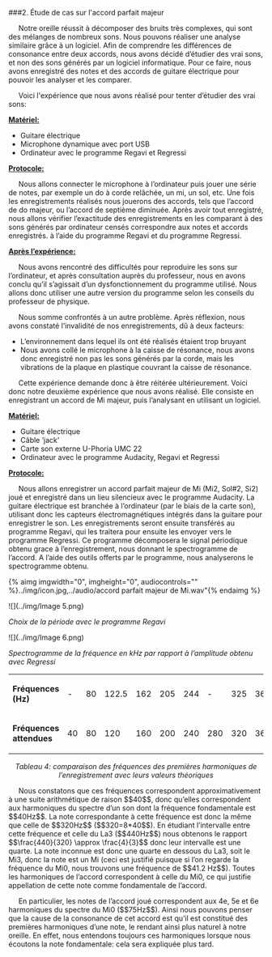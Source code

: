 ###2. Étude de cas sur l'accord parfait majeur

<p>&nbsp;&nbsp;&nbsp;&nbsp;
	Notre oreille réussit à décomposer des bruits très complexes, qui sont des mélanges de nombreux sons. Nous pouvons réaliser une analyse similaire grâce à un logiciel. Afin de comprendre les différences de consonance entre deux accords, nous avons décidé d’étudier des vrai sons, et non des sons générés par un logiciel informatique. Pour ce faire, nous avons enregistré des notes et des accords de guitare électrique pour pouvoir les analyser et les comparer.
</p>
<p>&nbsp;&nbsp;&nbsp;&nbsp;
	Voici l'expérience que nous avons réalisé pour tenter d’étudier des vrai sons:
</p>
<p>
	<strong><u>
		Matériel:
	</u></strong>
</p>
<ul>
	<li >
		Guitare électrique
	</li>
	<li >
		Microphone dynamique avec port USB
	</li>
	<li >
		Ordinateur avec le programme Regavi et Regressi
	</li>
</ul>
<p>
	<strong><u>
		Protocole:
	</u></strong>
</p>
<p>&nbsp;&nbsp;&nbsp;&nbsp;
	Nous allons connecter le microphone à l’ordinateur puis jouer une série de notes, par exemple un do à corde relâchée, un mi, un sol, etc. Une fois les enregistrements réalisés nous jouerons des accords, tels que l’accord de do majeur, ou l’accord de septième diminuée. Après avoir tout enregistré, nous allons vérifier l’exactitude des enregistrements en les comparant à des sons générés par ordinateur censés correspondre aux notes et accords enregistrés. à l’aide du programme Regavi et du programme Regressi.
</p>
<p>
	<strong><u>
		Après l’expérience:
	</u></strong>
</p>
<p>&nbsp;&nbsp;&nbsp;&nbsp;
	Nous avons rencontré des difficultés pour reproduire les sons sur l’ordinateur, et après consultation auprès du professeur, nous en avons conclu qu’il s’agissait d’un dysfonctionnement du programme utilisé. Nous allons donc utiliser une autre version du programme selon les conseils du professeur de physique.
</p>
<p>&nbsp;&nbsp;&nbsp;&nbsp;
	Nous somme confrontés à un autre problème. Après réflexion, nous avons constaté l’invalidité de nos enregistrements, dû à deux facteurs:
</p>
<ul>
	<li >
		L’environnement dans lequel ils ont été réalisés étaient trop bruyant
	</li>
	<li >
		Nous avons collé le microphone à la caisse de résonance, nous avons donc enregistré non pas les sons générés par la corde, mais les vibrations de la plaque en plastique couvrant la caisse de résonance.
	</li>
</ul>
<p>&nbsp;&nbsp;&nbsp;&nbsp;
	Cette expérience demande donc à être réitérée ultérieurement. Voici donc notre deuxième expérience que nous avons réalisé. Elle consiste en enregistrant un accord de Mi majeur, puis l’analysant en utilisant un logiciel.
</p>
<p>
	<strong><u>
		Matériel:
	</u></strong>
</p>
<ul>
	<li >
		Guitare électrique
	</li>
	<li >
		Câble ‘jack’
	</li>
	<li >
		Carte son externe U-Phoria UMC 22
	</li>
	<li >
		Ordinateur avec le programme Audacity, Regavi et Regressi
	</li>
</ul>
<p>
	<strong><u>
		Protocole:
	</u></strong>
</p>
<p>&nbsp;&nbsp;&nbsp;&nbsp;
	Nous allons enregistrer un accord parfait majeur de Mi (Mi2, Sol#2, Si2) joué et enregistré dans un lieu silencieux avec le programme Audacity. La guitare électrique est branchée à l’ordinateur (par le biais de la carte son), utilisant donc les capteurs électromagnétiques intégrés dans la guitare pour enregistrer le son. Les enregistrements seront ensuite transférés au programme Regavi, qui les traitera pour ensuite les envoyer vers le programme Regressi. Ce programme décomposera le signal périodique obtenu grace à l’enregistrement, nous donnant le spectrogramme de l’accord. A l’aide des outils offerts par le programme, nous analyserons le spectrogramme obtenu.
</p>

{% aimg imgwidth="0", imgheight="0", audiocontrols="" %}../img/icon.jpg,../audio/accord parfait majeur de Mi.wav"{% endaimg %}

![](../img/Image 5.png)
<p><em>
Choix de la période avec le programme Regavi
</em></p>

![](../img/Image 6.png)
<p><em>Spectrogramme  de la fréquence en kHz par rapport à l’amplitude obtenu avec Regressi</em></p>

<table>
	<tbody>
		<tr>
			<td>
				<p>
					<strong>
						Fréquences (Hz)
					</strong>
				</p>
			</td>
			<td>
				<p>
					-
				</p>
			</td>
			<td>
				<p>
					80
				</p>
			</td>
			<td>
				<p>
					122.5
				</p>
			</td>
			<td>
				<p>
					162
				</p>
			</td>
			<td>
				<p>
					205
				</p>
			</td>
			<td>
				<p>
					244
				</p>
			</td>
			<td>
				<p>
					-
				</p>
			</td>
			<td>
				<p>
					325
				</p>
			</td>
			<td>
				<p>
					368
				</p>
			</td>
			<td>
				<p>
					411
				</p>
			</td>
		</tr>
		<tr>
			<td>
				<p>
					<strong>
						Fréquences attendues
					</strong>
				</p>
			</td>
			<td>
				<p>
					40
				</p>
			</td>
			<td>
				<p>
					80
				</p>
			</td>
			<td>
				<p>
					120
				</p>
			</td>
			<td>
				<p>
					160
				</p>
			</td>
			<td>
				<p>
					200
				</p>
			</td>
			<td>
				<p>
					240
				</p>
			</td>
			<td>
				<p>
					280
				</p>
			</td>
			<td>
				<p>
					320
				</p>
			</td>
			<td>
				<p>
					360
				</p>
			</td>
			<td>
				<p>
					400
				</p>
			</td>
		</tr>
	</tbody>
</table>
<p align="center"> 
	<em>
		 Tableau 4: comparaison des fréquences des premières harmoniques de l’enregistrement avec leurs valeurs théoriques
	</em>
</p>

<p>&nbsp;&nbsp;&nbsp;&nbsp;
	Nous constatons que ces fréquences correspondent approximativement à une suite arithmétique de raison $$40$$, donc qu’elles correspondent aux harmoniques du spectre d’un son dont la fréquence fondamentale est $$40Hz$$. La note correspondante à cette fréquence est donc la même que celle de $$320Hz$$ ($$320=8*40$$). En étudiant l’intervalle entre cette fréquence et celle du La3 ($$440Hz$$) nous obtenons le rapport $$\frac{440}{320} \approx \frac{4}{3}$$ donc leur intervalle est une quarte. La note inconnue est donc une quarte en dessous du La3, soit le Mi3, donc la note est un Mi (ceci est justifié puisque si l’on regarde la fréquence du Mi0, nous trouvons une fréquence de $$41.2 Hz$$). Toutes les harmoniques de l’accord correspondent à celle du Mi0, ce qui justifie appellation de cette note comme fondamentale de l’accord.
</p>
<p>&nbsp;&nbsp;&nbsp;&nbsp;
    En particulier, les notes de l’accord joué correspondent aux 4e, 5e et 6e harmoniques du spectre du Mi0 ($$75Hz$$). Ainsi nous pouvons penser que la cause de la consonance de cet accord est qu’il est constitué des premières harmoniques d’une note, le rendant ainsi plus naturel à notre oreille. En effet, nous entendons toujours ces harmoniques lorsque nous écoutons la note fondamentale: cela sera expliquée plus tard.
</p>


